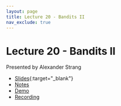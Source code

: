 ```yaml
---
layout: page
title: Lecture 20 - Bandits II
nav_exclude: true
---
```


# Lecture 20 - Bandits II

Presented by Alexander Strang

- [Slides](https://docs.google.com/presentation/d/14mfGSjPKeB-FwCTaV3YKEaY4FL2yEbhqJ27Xt4HsDTA/edit?usp=drive_link){:target="_blank"}
- [Notes](https://drive.google.com/file/d/1uKtlkHek33McpvFAPgUqzue-4LXpLaP8/view?usp=drive_link)
- [Demo](https://data102.datahub.berkeley.edu/hub/user-redirect/git-pull?repo=https%3A%2F%2Fgithub.com%2Fds-102%2Fsp24-materials&urlpath=lab%2Ftree%2Fsp24-materials%2Flecture%2Flecture20%2Fbandits_demo.ipynb&branch=main)
- [Recording](https://bcourses.berkeley.edu/courses/1532439/pages/lecture-20-bandits-ii)
  
